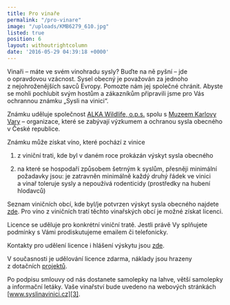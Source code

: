 ```yaml
---
title: Pro vinaře
permalink: "/pro-vinare"
image: "/uploads/KMB6279_610.jpg"
listed: true
position: 6
layout: withoutrightcolumn
date: '2016-05-29 04:39:18 +0000'
---
```

Vinaři – máte ve svém vinohradu sysly? Buďte na ně pyšní – jde
o opravdovou vzácnost. Sysel obecný je považován za jednoho
z nejohroženějších savců Evropy. Pomozte nám jej společné
chránit. Abyste se mohli pochlubit svým hostům a zákazníkům připravili
jsme pro Vás ochrannou známku „Sysli na vinici“.

Známku uděluje společnost [ALKA Wildlife, o.p.s.][1] spolu
s [Muzeem Karlovy Vary][2] – organizace, které se zabývají výzkumem
a ochranou sysla obecného v České republice.

Známku může získat víno, které pochází z vinice

1) z viniční trati, kde byl v daném roce prokázán výskyt sysla obecného

2) na které se hospodaří způsobem šetrným k syslům, přesněji minimální
požadavky jsou: je zatravněn minimálně každý druhý řádek ve vinici
a vinař toleruje sysly a nepoužívá rodenticidy (prostředky na hubení
hlodavců)

Seznam viničních obcí, kde byl/je potvrzen výskyt sysla obecného najdete
[zde](/znamka/vyskyt-sysla). Pro víno z viničních tratí těchto
vinařských obcí je možné získat licenci.

Licence se uděluje pro konkrétní viniční tratě. Jestli právě Vy
splňujete podmínky s Vámi prodiskutujeme emailem či telefonicky.

Kontakty pro udělení licence i hlášení výskytu jsou
[zde](/o-nas/kontakty).

V současnosti je udělování licence zdarma, náklady jsou hrazeny
z dotačních [projektů](/o-nas/projekty).

Po podpisu smlouvy od nás dostanete samolepky na lahve, větší samolepky
a informační letáky. Vaše vinařství bude uvedeno na webových stránkách
[www.syslinavinici.cz][3].


[1]: http://www.alkawildlife.eu/
[2]: http://www.kvmuz.cz/
[3]: http://www.syslinavinici.cz
